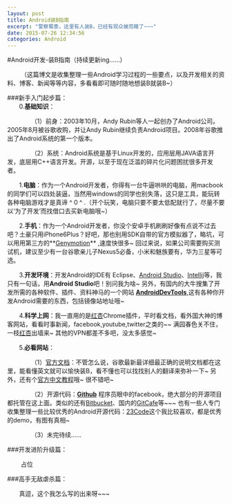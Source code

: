 ```yaml
---
layout: post
title: Android装B指南
excerpt: "警察蜀黍，这里有人装B，已经有观众被亮瞎了~~~"
date: 2015-07-26 12:34:56
categories: Android
---
```


 
#Android开发-装B指南（持续更新ing……）

&nbsp;&nbsp;&nbsp;&nbsp;&nbsp;&nbsp;&nbsp; （这篇博文是收集整理一些Android学习过程的一些要点，以及开发相关的资料、博客、新闻等等内容，多看看即可随时随地想装B就装B~）

###新手入门起步篇：
&nbsp;&nbsp;&nbsp;&nbsp;&nbsp;&nbsp;&nbsp;  
&nbsp;&nbsp;&nbsp;&nbsp;&nbsp;&nbsp;&nbsp;0.**基础知识**：

&nbsp;&nbsp;&nbsp;&nbsp;&nbsp;&nbsp;&nbsp;&nbsp;&nbsp;&nbsp;&nbsp;&nbsp;&nbsp;&nbsp;（1）前身：2003年10月，Andy Rubin等人一起创办了Android公司。2005年8月被谷歌收购，并让Andy Rubin继续负责Android项目。2008年谷歌推出了Android系统的第一个版本。

&nbsp;&nbsp;&nbsp;&nbsp;&nbsp;&nbsp;&nbsp;&nbsp;&nbsp;&nbsp;&nbsp;&nbsp;&nbsp;&nbsp;（2）系统：Android系统是基于Linux开发的，应用层用JAVA语言开发，底层用C++语言开发。开源，以至于现在泛滥的碎片化问题困扰很多开发者。

&nbsp;&nbsp;&nbsp;&nbsp;&nbsp;&nbsp;&nbsp;1.**电脑**：作为一个Android开发者，你得有一台牛逼哄哄的电脑，用macbook的同学们可以四处装逼，当然用windows的同学也别失落，这只是工具，能玩转各种电脑游戏才是真谛 ^ 0 ^ .（开个玩笑，电脑只要不要太低配就行了，尽量不要以‘为了开发’而找借口去买新电脑哦~）
	
&nbsp;&nbsp;&nbsp;&nbsp;&nbsp;&nbsp;&nbsp;2.**手机**：作为一个Android开发者，你没个安卓手机刷刷好像有点说不过去吧？土豪只用iPhone6Plus？好吧，那也别用SDK自带的官方模拟器了，略坑，可以用用第三方的**[Genymotion](https://www.genymotion.com/  "a Safari extension")** ,速度快很多~ 回过来说，如果公司需要购买测试机，建议至少有一台谷歌亲儿子Nexus5必备，小米和魅族要有，华为三星等可选。

&nbsp;&nbsp;&nbsp;&nbsp;&nbsp;&nbsp;&nbsp;3.**开发环境**：开发Android的IDE有 Eclipse、[Android Studio](http://developer.android.com/sdk/index.html)、[Intellij](http://www.jetbrains.com/idea/)等，我只有一句话，用**Android Studio**吧！别问我为啥~
另外，有国内的大牛搜集了开发所需的各种软件、插件、资料神马的一个网站 **[AndroidDevTools](http://www.androiddevtools.cn/)**,这有各种你开发Android需要的东西，包括镜像站地址哦~

&nbsp;&nbsp;&nbsp;&nbsp;&nbsp;&nbsp;&nbsp;4.**科学上网**：我一直用的是[红杏](http://honx.in/_VY5u5IkWGkB3nsuW)Chrome插件，平时看文档，看外国大神的博客网站，看看时事新闻，facebook,youtube,twitter之类的~~ 满园春色关不住，一枝[红杏](honx.in/_VY5u5IkWGkB3nsuW)出墙来~ 其他的VPN都差不多吧，没太多感觉~

&nbsp;&nbsp;&nbsp;&nbsp;&nbsp;&nbsp;&nbsp;5.**必看网站**：

&nbsp;&nbsp;&nbsp;&nbsp;&nbsp;&nbsp;&nbsp;&nbsp;&nbsp;&nbsp;&nbsp;&nbsp;&nbsp;&nbsp;（1）[官方文档](http://developer.android.com/develop/index.html)：不管怎么说，谷歌最新最详细最正确的说明文档都在这里，能看懂英文就可以愉快装B，看不懂也可以找找别人的翻译来弥补一下~ 另外，还有个[官方中文教程](http://hukai.me/android-training-course-in-chinese/index.html)哦~ 很不错吧~ 

&nbsp;&nbsp;&nbsp;&nbsp;&nbsp;&nbsp;&nbsp;&nbsp;&nbsp;&nbsp;&nbsp;&nbsp;&nbsp;&nbsp;（2）开源代码：**[Github](https://github.com/)** 程序员眼中的facebook，绝大部分的开源项目都托管在这上面。类似的还有[Bitbucket](https://bitbucket.org/)、国内的[GitCafe](https://gitcafe.com/)等~~~ 也有一些人专门收集整理一些比较优秀的Android开源代码：[23Code](http://www.23code.com/)这个我比较喜欢，都是优秀的demo，有图有真相~ 

&nbsp;&nbsp;&nbsp;&nbsp;&nbsp;&nbsp;&nbsp;&nbsp;&nbsp;&nbsp;&nbsp;&nbsp;&nbsp;&nbsp;（3）未完待续……

###开发进阶升级篇：

&nbsp;&nbsp;&nbsp;&nbsp;&nbsp;&nbsp;&nbsp; 占位

###高手无敌虐杀篇：

&nbsp;&nbsp;&nbsp;&nbsp;&nbsp;&nbsp;&nbsp;真逗，这个我怎么写的出来呀~~~ 